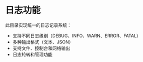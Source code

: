 # 日志功能

此目录实现统一的日志记录系统：
- 支持不同日志级别（DEBUG、INFO、WARN、ERROR、FATAL）
- 多种输出格式（文本、JSON）
- 支持文件、控制台和网络输出
- 日志轮转和管理功能
